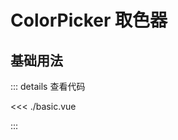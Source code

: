 <script setup lang="ts">
import Basic from './basic.vue'

</script>

# ColorPicker 取色器


## 基础用法


<Basic />


::: details 查看代码

<<< ./basic.vue

:::
